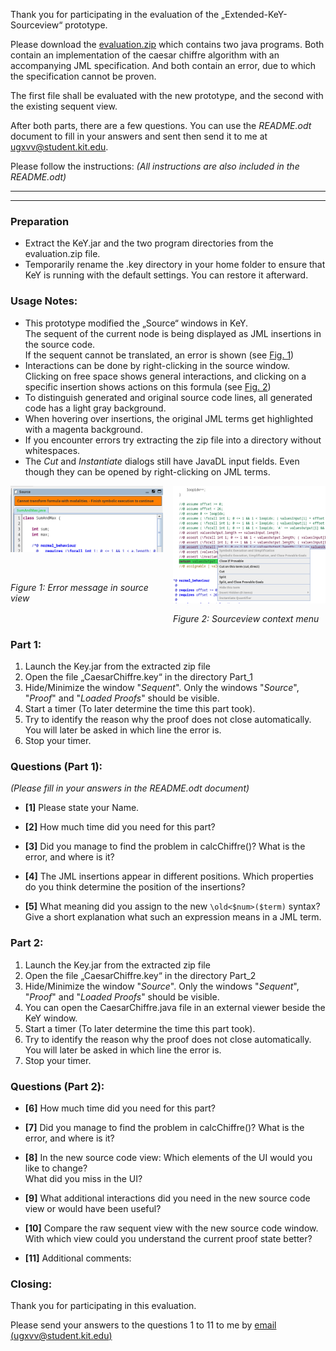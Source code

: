 
Thank you for participating in the evaluation of the „Extended-KeY-Sourceview“ prototype.

Please download the [evaluation.zip](https://github.com/Mikescher/key-extsourceview-evaluation/raw/master/evaluation.zip) which contains two java programs.
Both contain an implementation of the caesar chiffre algorithm with an accompanying JML specification.
And both contain an error, due to which the specification cannot be proven.

The first file shall be evaluated with the new prototype, and the second with the existing sequent view.  

After both parts, there are a few questions. You can use the *README.odt* document to fill in your answers and sent then send it to me at [ugxvv@student.kit.edu](mailto:ugxvv@student.kit.edu). 

Please follow the instructions: *(All instructions are also included in the README.odt)*

<hr><hr>

### Preparation

 - Extract the KeY.jar and the two program directories from the evaluation.zip file.
 - Temporarily rename the .key directory in your home folder to ensure that KeY is running with the default settings. You can restore it afterward.

### Usage Notes:

 - This prototype modified the „Source“ windows in KeY.  
   The sequent of the current node is being displayed as JML insertions in the source code.  
   If the sequent cannot be translated, an error is shown (see <a href="#fig1">Fig. 1</a>)
 - Interactions can be done by right-clicking in the source window.  
   Clicking on free space shows general interactions, and clicking on a specific insertion shows actions on this formula (see <a href="#fig2">Fig. 2</a>)
 - To distinguish generated and original source code lines, all generated code has a light gray background.
 - When hovering over insertions, the original JML terms get highlighted with a magenta background.
 - If you encounter errors try extracting the zip file into a directory without whitespaces.
 - The *Cut* and *Instantiate* dialogs still have JavaDL input fields. Even though they can be opened by right-clicking on JML terms.

<div style="display: grid; grid-template-columns: 1fr 1fr; grid-template-rows: auto; grid-column-gap: 1rem;">

   <div style="display: grid; grid-template-columns: 1fr; grid-template-rows: auto auto; grid-row-gap: 1rem;">
      <img src="fig1.png" alt="Error message in source view" id="fig1" />
      <i>Figure 1: Error message in source view</i>
   </div>

   <div style="display: grid; grid-template-columns: 1fr; grid-template-rows: auto auto; grid-row-gap: 1rem;">
      <img src="fig2.png" alt="Sourceview context menu"      id="fig2"/>
      <i>Figure 2: Sourceview context menu</i>

   </div>

</div>

### Part 1:

1. Launch the Key.jar from the extracted zip file
2. Open the file „CaesarChiffre.key“ in the directory Part_1
3. Hide/Minimize the window "*Sequent*". Only the windows "*Source*", "*Proof*" and "*Loaded Proofs*" should be visible.
4. Start a timer (To later determine the time this part took).
5. Try to identify the reason why the proof does not close automatically.  
   You will later be asked in which line the error is.
6. Stop your timer.


### Questions (Part 1):

*(Please fill in your answers in the README.odt document)*

 - **[1]** Please state your Name.  

 - **[2]** How much time did you need for this part?  

 - **[3]** Did you manage to find the problem in calcChiffre()? What is the error, and where is it?  

 - **[4]** The JML insertions appear in different positions. Which properties do you think determine the position of the insertions?  

 - **[5]** What meaning did you assign to the new  `\old<$num>($term)` syntax? Give a short explanation what such an expression means in a JML term.


### Part 2:

1. Launch the Key.jar from the extracted zip file
2. Open the file „CaesarChiffre.key“ in the directory Part_2
3. Hide/Minimize the window "*Source*". Only the windows "*Sequent*", "*Proof*" and "*Loaded Proofs*" should be visible.
4. You can open the  CaesarChiffre.java file in an external viewer beside the KeY window.
5. Start a timer (To later determine the time this part took).
6. Try to identify the reason why the proof does not close automatically.  
   You will later be asked in which line the error is.
7. Stop your timer.
    
### Questions (Part 2):

 - **[6]** How much time did you need for this part?  

 - **[7]** Did you manage to find the problem in calcChiffre()? What is the error, and where is it?  

 - **[8]** In the new source code view: Which elements of the UI would you like to change?  
       What did you miss in the UI?  

 - **[9]** What additional interactions did you need in the new source code view or would have been useful?  

 - **[10]** Compare the raw sequent view with the new source code window.  
        With which view could you understand the current proof state better?  

 - **[11]** Additional comments:

### Closing:

Thank you for participating in this evaluation.  

Please send your answers to the questions 1 to 11 to me by [email (ugxvv@student.kit.edu)](mailto:ugxvv@student.kit.edu)  

